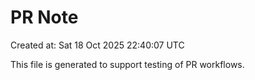 # PR Note

Created at: Sat 18 Oct 2025 22:40:07 UTC

This file is generated to support testing of PR workflows.
